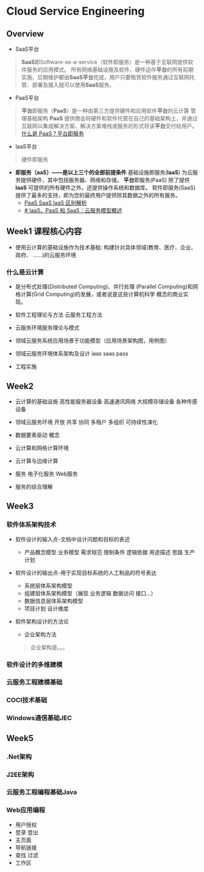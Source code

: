 # Cloud Service Engineering 
## Overview
- SaaS平台 
> **SaaS**即Software-as-a-service（软件即服务）是一种基于互联网提供软件服务的应用模式。 所有网络基础设施及软件、硬件运作**平台**的所有前期实施、后期维护都由**SaaS平台**完成，用户只要租赁软件服务通过互联网托管、部署及接入就可以使用**SaaS**服务。
- PaaS平台
> **平台**即服务（**PaaS**）是一种由第三方提供硬件和应用软件**平台**的云计算 管理基础架构 **PaaS** 提供商会将硬件和软件托管在自己的基础架构上，并通过互联网以集成解决方案、解决方案堆栈或服务的形式将该**平台**交付给用户。
[什么是 PaaS？平台即服务](https://azure.microsoft.com/zh-cn/overview/what-is-paas/)
- IaaS平台
> 硬件即服务
- **即服务（aaS）——是以上三个的全部前提条件**
基础设施即服务(**IaaS**) 为云服务提供硬件，其中包括服务器、网络和存储。 **平台**即服务(PaaS) 除了提供**IaaS** 可提供的所有硬件之外，还提供操作系统和数据库。 软件即服务(SaaS) 提供了最多的支持，即为您的最终用户提供除其数据之外的所有服务。
	- [PaaS SaaS IaaS 区别解析](https://www.redhat.com/zh/topics/cloud-computing/what-is-paas)
	- [# IaaS、PaaS 和 SaaS：云服务模型概述](https://www.intel.cn/content/www/cn/zh/cloud-computing/as-a-service.html)


## Week1 课程核心内容
- 使用云计算的基础设施作为技术基础:
构建针对具体领域(教育、医疗、企业、政府、 ......)的云服务环境

### 什么是云计算
-   是分布式处理(Distributed Computing)、并行处理 (Parallel Computing)和网格计算(Grid Computing)的发展，或者说是这些计算机科学 概念的商业实现。


- 软件工程理论与方法 云服务工程方法
- 云服务环境服务理论与模式
- 领域云服务系统应用场景于功能模型（应用场景架构图，用例图）
- 领域云服务环境体系架构及设计 iaas saas pass
- 工程实施


## Week2
- 云计算的基础设施
	高性能服务器设备
	高速通讯网络
	大规模存储设备
	各种传感设备
- 领域云服务环境
	开放 共享 协同 多租户 多组织 可持续性演化
- 数据要素驱动 概念

- 云计算和网格计算环境
- 云计算与边缘计算

- 服务 电子化服务 Web服务
- 服务的综合理解

## Week3
### 软件体系架构技术
- 软件设计的输入点-文档中设计问题和目标的表述
	- 产品概念模型 业务模型 需求规范 限制条件 逻辑依据 用途描述 思路 生产计划
- 软件设计的输出点-用于实现目标系统的人工制品的符号表达
	- 系统层体系架构模型
	- 组建层体系架构模型（展现 业务逻辑 数据访问 接口...）
	- 数据信息层体系架构模型
	- 项目计划 设计维度 

- 软件架构设计的方法论
	- 企业架构方法
	> 企业架构是。。。

### 软件设计的多维建模
### 云服务工程建模基础
### COCI技术基础

### Windows通信基础JEC

## Week5
### .Net架构
### J2EE架构
### 云服务工程编程基础Java
### Web应用编程
- 用户授权
- 登录 登出
- 主页面
- 导航链接
- 查找 过滤
- 工作区